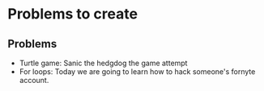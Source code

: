# Problems to create

## Problems

- Turtle game: Sanic the hedgdog the game attempt
- For loops: Today we are going to learn how to hack someone's fornyte account.
